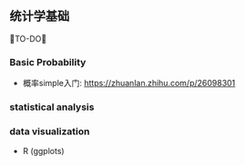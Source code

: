 ## 统计学基础
🐘TO-DO🐘


### Basic Probability

* 概率simple入门: https://zhuanlan.zhihu.com/p/26098301


### statistical analysis

### data visualization
* R (ggplots)

